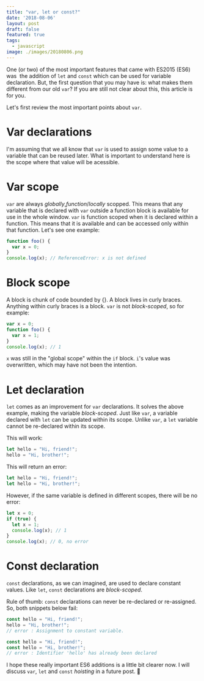 ```yaml
---
title: "var, let or const?"
date: '2018-08-06'
layout: post
draft: false
featured: true
tags:
  - javascript
image: ./images/20180806.png
---
```


One (or two) of the most important features that came with ES2015 (ES6) was  the addition of `let` and `const` which can be used for variable declaration. But, the first question that you may have is: what makes them different from our old `var`? If you are still not clear about this, this article is for you.

Let's first review the most important points about `var`.

# Var declarations

I'm assuming that we all know that `var` is used to assign some value to a variable that can be reused later. What is important to understand here is the scope where that value will be acessible.

# Var scope

`var` are always _globally_,_function_/_locally_ scopped. This means that any variable that is declared with `var` outside a function block is available for use in the whole window. `var` is function scoped when it is declared within a function. This means that it is available and can be accessed only within that function. Let's see one example:

```javascript
function foo() {
  var x = 0;
}
console.log(x); // ReferenceError: x is not defined
```

# Block scope

A block is chunk of code bounded by {}. A block lives in curly braces. Anything within curly braces is a block. `var` is not _block-scoped_, so for example:

```javascript
var x = 0;
function foo() {
  var x = 1;
}
console.log(x); // 1
```

`x` was still in the "global scope" within the `if` block. `i`'s value was overwritten, which may have not been the intention.

# Let declaration

`let` comes as an improvement for `var` declarations. It solves the above example, making the variable _block-scoped_. Just like `var`, a variable declared with `let` can be updated within its scope. Unlike `var`, a `let` variable cannot be re-declared within its scope.

This will work:

```javascript
let hello = "Hi, friend!";
hello = "Hi, brother!";
```

This will return an error:

```javascript
let hello = "Hi, friend!";
let hello = "Hi, brother!";
```

However, if the same variable is defined in different scopes, there will be no error:

```javascript
let x = 0;
if (true) {
  let x = 1;
  console.log(x); // 1
}
console.log(x); // 0, no error
```

# Const declaration

`const` declarations, as we can imagined, are used to declare constant values. Like `let`, `const` declarations are _block-scoped_.

Rule of thumb: `const` declarations can never be re-declared or re-assigned. So, both snippets below fail:

```javascript
const hello = "Hi, friend!";
hello = "Hi, brother!";
// error : Assignment to constant variable.
```

```javascript
const hello = "Hi, friend!";
const hello = "Hi, brother!";
// error : Identifier 'hello' has already been declared
```

I hope these really important ES6 additions is a little bit clearer now. I will discuss `var`, `let` and `const` _hoisting_ in a future post. 🤟